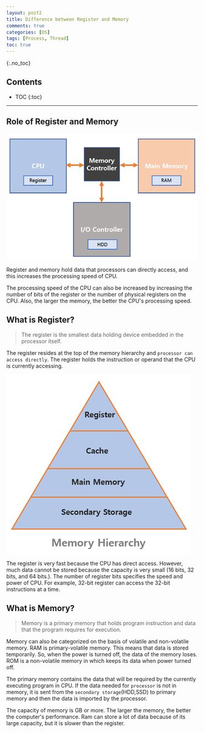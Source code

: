 ```yaml
---
layout: post2
title: Difference between Register and Memory
comments: true
categories: [OS]
tags: [Process, Thread]
toc: true
---
```

{:.no_toc}
## Contents

- TOC
 {:toc}
---

## Role of Register and Memory

![CQ2](/public/images/rm1.PNG)

Register and memory hold data that processors can directly access, and this increases the processing speed of CPU.

The processing speed of the CPU can also be increased by increasing the number of bits of the register or the number of physical registers on the CPU. Also, the larger the memory, the better the CPU's processing speed.

## What is Register?

> The register is the smallest data holding device embedded in the processor itself.

The register resides at the top of the memory hierarchy and `processor can access directly`. The register holds the instruction or operand that the CPU is currently accessing.

![CQ2](/public/images/rm2.PNG)

The register is very fast because the CPU has direct access. However, much data cannot be stored because the capacity is very small (16 bits, 32 bits, and 64 bits.). The number of register bits specifies the speed and power of CPU. For example, 32-bit register can access the 32-bit instructions at a time.

## What is Memory?

> Memory is a primary memory that holds program instruction and data that the program requires for execution.

Memory can also be categorized on the basis of volatile and non-volatile memory. RAM is primary-volatile memory. This means that data is stored temporarily. So, when the power is turned off, the data of the memory loses. ROM is a non-volatile memory in which keeps its data when power turned off.

The primary memory contains the data that will be required by the currently executing program in CPU. If the data needed for `processor` is not in memory, it is sent from the `secondary storage`(HDD,SSD) to primary memory and then the data is imported by the processor.

The capacity of memory is GB or more. The larger the memory, the better the computer's performance. Ram can store a lot of data because of its large capacity, but it is slower than the register.
